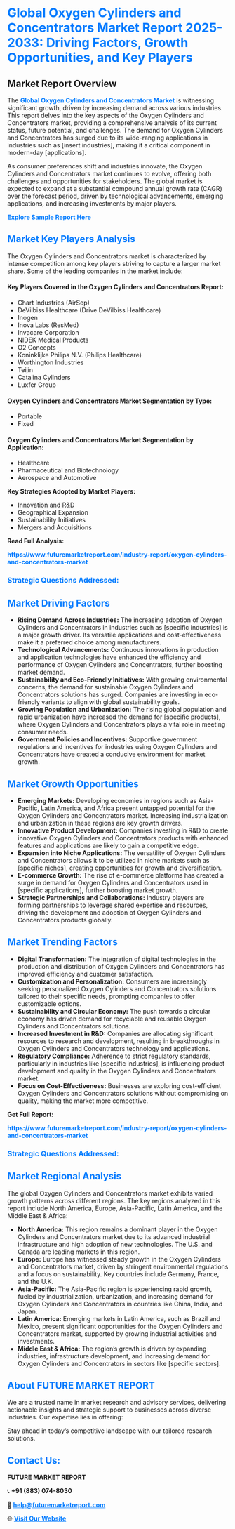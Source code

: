 <h1 style="color: #007BFF;">Global Oxygen Cylinders and Concentrators Market Report 2025-2033: Driving Factors, Growth Opportunities, and Key Players</h1>

<section id="overview">
<h2>Market Report Overview</h2>
<p>The <a href="https://www.futuremarketreport.com/industry-report/oxygen-cylinders-and-concentrators-market" style="color: #007BFF; text-decoration: none;"><strong>Global Oxygen Cylinders and Concentrators Market</strong></a> is witnessing significant growth, driven by increasing demand across various industries. This report delves into the key aspects of the Oxygen Cylinders and Concentrators market, providing a comprehensive analysis of its current status, future potential, and challenges. The demand for Oxygen Cylinders and Concentrators has surged due to its wide-ranging applications in industries such as [insert industries], making it a critical component in modern-day [applications].</p>
<p>As consumer preferences shift and industries innovate, the Oxygen Cylinders and Concentrators market continues to evolve, offering both challenges and opportunities for stakeholders. The global market is expected to expand at a substantial compound annual growth rate (CAGR) over the forecast period, driven by technological advancements, emerging applications, and increasing investments by major players.</p>
</section>

<section id="overview">
<p><a href="https://www.futuremarketreport.com/request-sample/reportId=61290" style="color: #007BFF; text-decoration: none;"><strong>Explore Sample Report Here</strong></a></p>
</section>

<section id="key-players">
<h2 style="color: #007BFF;">Market Key Players Analysis</h2>
<p>The Oxygen Cylinders and Concentrators market is characterized by intense competition among key players striving to capture a larger market share. Some of the leading companies in the market include:</p>
<h4>Key Players Covered in the Oxygen Cylinders and Concentrators Report:</h4>
<ul><li>Chart Industries (AirSep)</li><li>DeVilbiss Healthcare (Drive DeVilbiss Healthcare)</li><li>Inogen</li><li>Inova Labs (ResMed)</li><li>Invacare Corporation</li><li>NIDEK Medical Products</li><li>O2 Concepts</li><li>Koninklijke Philips N.V. (Philips Healthcare)</li><li>Worthington Industries</li><li>Teijin</li><li>Catalina Cylinders</li><li>Luxfer Group</li></ul>
<h4>Oxygen Cylinders and Concentrators Market Segmentation by Type:</h4>
<ul><li>Portable</li><li>Fixed</li></ul>

<h4>Oxygen Cylinders and Concentrators Market Segmentation by Application:</h4>
<ul><li>Healthcare</li><li>Pharmaceutical and Biotechnology</li><li>Aerospace and Automotive</li></ul>
<p><strong>Key Strategies Adopted by Market Players:</strong></p>
<ul>
<li>Innovation and R&D</li>
<li>Geographical Expansion</li>
<li>Sustainability Initiatives</li>
<li>Mergers and Acquisitions</li>
</ul>
</section>

<section>
<p><strong>Read Full Analysis: </strong></p><a href="https://www.futuremarketreport.com/industry-report/oxygen-cylinders-and-concentrators-market" style="color: #007BFF; text-decoration: none;"><strong>https://www.futuremarketreport.com/industry-report/oxygen-cylinders-and-concentrators-market</strong></a>
<h3 style="color: #007BFF;">Strategic Questions Addressed:</h3>
</section>

<section id="driving-factors">
<h2 style="color: #007BFF;">Market Driving Factors</h2>
<ul>
<li><strong>Rising Demand Across Industries:</strong> The increasing adoption of Oxygen Cylinders and Concentrators in industries such as [specific industries] is a major growth driver. Its versatile applications and cost-effectiveness make it a preferred choice among manufacturers.</li>
<li><strong>Technological Advancements:</strong> Continuous innovations in production and application technologies have enhanced the efficiency and performance of Oxygen Cylinders and Concentrators, further boosting market demand.</li>
<li><strong>Sustainability and Eco-Friendly Initiatives:</strong> With growing environmental concerns, the demand for sustainable Oxygen Cylinders and Concentrators solutions has surged. Companies are investing in eco-friendly variants to align with global sustainability goals.</li>
<li><strong>Growing Population and Urbanization:</strong> The rising global population and rapid urbanization have increased the demand for [specific products], where Oxygen Cylinders and Concentrators plays a vital role in meeting consumer needs.</li>
<li><strong>Government Policies and Incentives:</strong> Supportive government regulations and incentives for industries using Oxygen Cylinders and Concentrators have created a conducive environment for market growth.</li>
</ul>
</section>

<section id="growth-opportunities">
<h2 style="color: #007BFF;">Market Growth Opportunities</h2>
<ul>
<li><strong>Emerging Markets:</strong> Developing economies in regions such as Asia-Pacific, Latin America, and Africa present untapped potential for the Oxygen Cylinders and Concentrators market. Increasing industrialization and urbanization in these regions are key growth drivers.</li>
<li><strong>Innovative Product Development:</strong> Companies investing in R&D to create innovative Oxygen Cylinders and Concentrators products with enhanced features and applications are likely to gain a competitive edge.</li>
<li><strong>Expansion into Niche Applications:</strong> The versatility of Oxygen Cylinders and Concentrators allows it to be utilized in niche markets such as [specific niches], creating opportunities for growth and diversification.</li>
<li><strong>E-commerce Growth:</strong> The rise of e-commerce platforms has created a surge in demand for Oxygen Cylinders and Concentrators used in [specific applications], further boosting market growth.</li>
<li><strong>Strategic Partnerships and Collaborations:</strong> Industry players are forming partnerships to leverage shared expertise and resources, driving the development and adoption of Oxygen Cylinders and Concentrators products globally.</li>
</ul>
</section>

<section id="trending-factors">
<h2 style="color: #007BFF;">Market Trending Factors</h2>
<ul>
<li><strong>Digital Transformation:</strong> The integration of digital technologies in the production and distribution of Oxygen Cylinders and Concentrators has improved efficiency and customer satisfaction.</li>
<li><strong>Customization and Personalization:</strong> Consumers are increasingly seeking personalized Oxygen Cylinders and Concentrators solutions tailored to their specific needs, prompting companies to offer customizable options.</li>
<li><strong>Sustainability and Circular Economy:</strong> The push towards a circular economy has driven demand for recyclable and reusable Oxygen Cylinders and Concentrators solutions.</li>
<li><strong>Increased Investment in R&D:</strong> Companies are allocating significant resources to research and development, resulting in breakthroughs in Oxygen Cylinders and Concentrators technology and applications.</li>
<li><strong>Regulatory Compliance:</strong> Adherence to strict regulatory standards, particularly in industries like [specific industries], is influencing product development and quality in the Oxygen Cylinders and Concentrators market.</li>
<li><strong>Focus on Cost-Effectiveness:</strong> Businesses are exploring cost-efficient Oxygen Cylinders and Concentrators solutions without compromising on quality, making the market more competitive.</li>
</ul>
</section>

<section>
<p><strong>Get Full Report: </strong></p><a href="https://www.futuremarketreport.com/industry-report/oxygen-cylinders-and-concentrators-market" style="color: #007BFF; text-decoration: none;"><strong>https://www.futuremarketreport.com/industry-report/oxygen-cylinders-and-concentrators-market</strong></a>
<h3 style="color: #007BFF;">Strategic Questions Addressed:</h3>
</section>


<section id="regional-analysis">
<h2 style="color: #007BFF;">Market Regional Analysis</h2>
<p>The global Oxygen Cylinders and Concentrators market exhibits varied growth patterns across different regions. The key regions analyzed in this report include North America, Europe, Asia-Pacific, Latin America, and the Middle East & Africa:</p>
<ul>
<li><strong>North America:</strong> This region remains a dominant player in the Oxygen Cylinders and Concentrators market due to its advanced industrial infrastructure and high adoption of new technologies. The U.S. and Canada are leading markets in this region.</li>
<li><strong>Europe:</strong> Europe has witnessed steady growth in the Oxygen Cylinders and Concentrators market, driven by stringent environmental regulations and a focus on sustainability. Key countries include Germany, France, and the U.K.</li>
<li><strong>Asia-Pacific:</strong> The Asia-Pacific region is experiencing rapid growth, fueled by industrialization, urbanization, and increasing demand for Oxygen Cylinders and Concentrators in countries like China, India, and Japan.</li>
<li><strong>Latin America:</strong> Emerging markets in Latin America, such as Brazil and Mexico, present significant opportunities for the Oxygen Cylinders and Concentrators market, supported by growing industrial activities and investments.</li>
<li><strong>Middle East & Africa:</strong> The region’s growth is driven by expanding industries, infrastructure development, and increasing demand for Oxygen Cylinders and Concentrators in sectors like [specific sectors].</li>
</ul>
</section>

<footer>
<h2 style="color: #007BFF;">About FUTURE MARKET REPORT</h2>
<p>We are a trusted name in market research and advisory services, delivering actionable insights and strategic support to businesses across diverse industries. Our expertise lies in offering:</p>

<p>Stay ahead in today’s competitive landscape with our tailored research solutions.</p>

<h2 style="color: #007BFF;">Contact Us:</h2>
<p><strong>FUTURE MARKET REPORT</strong></p>
<p>📞 <strong>+91 (883) 074-8030</strong></p>
<p>📧 <strong><a href="mailto:help@futuremarketreport.com" style="color: #007BFF;">help@futuremarketreport.com</a></strong></p>
<p>🌐 <strong><a href="https://www.futuremarketreport.com/" style="color: #007BFF;">Visit Our Website</a></strong></p>
</footer>
